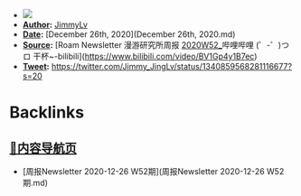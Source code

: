 - ![](../images/AlBr-_6qF3.png?)
- **[Author](Author.md):** [JimmyLv](JimmyLv.md)
- **[Date](Date.md):** [December 26th, 2020](December 26th, 2020.md)
- **[Source](Source.md):** [Roam Newsletter 漫游研究所周报 [2020W52_](2020W52_.md)哔哩哔哩 (゜-゜)つロ 干杯~-bilibili](https://www.bilibili.com/video/BV1Gp4y1B7ec)
- **[Tweet](Tweet.md):** https://twitter.com/Jimmy_JingLv/status/1340859568281116677?s=20

# Backlinks
## [🎈内容导航页](🎈内容导航页.md)
- [周报Newsletter 2020-12-26 W52期](周报Newsletter 2020-12-26 W52期.md)

